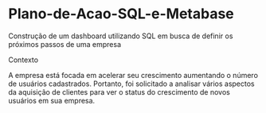 # Plano-de-Acao-SQL-e-Metabase

Construção de  um dashboard utilizando SQL em busca de definir os próximos passos de uma empresa

Contexto

A empresa está focada em acelerar seu crescimento aumentando o número de usuários cadastrados.
Portanto, foi solicitado a analisar vários aspectos da aquisição de clientes para ver o status do crescimento de novos usuários em sua empresa.
